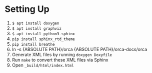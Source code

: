 # Setting Up

1. `$ apt install doxygen`
2. `$ apt install graphviz`
3. `$ apt install python3-sphinx`
4. `pip install sphinx_rtd_theme`
5. `pip install breathe`
6. ln -s {ABSOLUTE PATH}/orca {ABSOLUTE PATH}/orca-docs/orca
7. Generate XML files by running `doxygen Doxyfile`
8. Run `make` to convert these XML files via Sphinx
9. Open  `_build/html/index.html`
